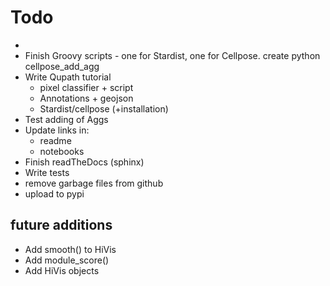 

# Todo
* 
* Finish Groovy scripts - one for Stardist, one for Cellpose. create python cellpose_add_agg
* Write Qupath tutorial
	* pixel classifier + script
	* Annotations + geojson
	* Stardist/cellpose (+installation)
* Test adding of Aggs
* Update links in:
	* readme
	* notebooks
* Finish readTheDocs (sphinx)
* Write tests	
* remove garbage files from github
* upload to pypi


## future additions
* Add smooth() to HiVis
* Add module_score() 
* Add HiVis objects


